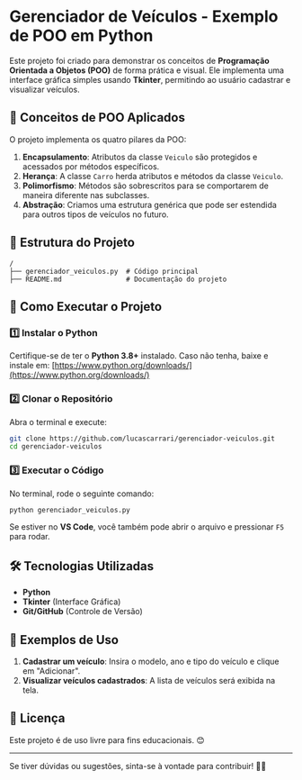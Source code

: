 # Gerenciador de Veículos - Exemplo de POO em Python

Este projeto foi criado para demonstrar os conceitos de **Programação Orientada a Objetos (POO)** de forma prática e visual. Ele implementa uma interface gráfica simples usando **Tkinter**, permitindo ao usuário cadastrar e visualizar veículos.

## 📌 Conceitos de POO Aplicados

O projeto implementa os quatro pilares da POO:

1. **Encapsulamento**: Atributos da classe `Veiculo` são protegidos e acessados por métodos específicos.
2. **Herança**: A classe `Carro` herda atributos e métodos da classe `Veiculo`.
3. **Polimorfismo**: Métodos são sobrescritos para se comportarem de maneira diferente nas subclasses.
4. **Abstração**: Criamos uma estrutura genérica que pode ser estendida para outros tipos de veículos no futuro.

## 📂 Estrutura do Projeto

```
/
├── gerenciador_veiculos.py  # Código principal
├── README.md                # Documentação do projeto
```

## 🚀 Como Executar o Projeto

### 1️⃣ Instalar o Python
Certifique-se de ter o **Python 3.8+** instalado. Caso não tenha, baixe e instale em:
[https://www.python.org/downloads/](https://www.python.org/downloads/)

### 2️⃣ Clonar o Repositório
Abra o terminal e execute:
```sh
git clone https://github.com/lucascarrari/gerenciador-veiculos.git
cd gerenciador-veiculos
```

### 3️⃣ Executar o Código
No terminal, rode o seguinte comando:
```sh
python gerenciador_veiculos.py
```

Se estiver no **VS Code**, você também pode abrir o arquivo e pressionar `F5` para rodar.

## 🛠 Tecnologias Utilizadas

- **Python**
- **Tkinter** (Interface Gráfica)
- **Git/GitHub** (Controle de Versão)

## 📖 Exemplos de Uso

1. **Cadastrar um veículo**: Insira o modelo, ano e tipo do veículo e clique em "Adicionar".
2. **Visualizar veículos cadastrados**: A lista de veículos será exibida na tela.

## 📄 Licença

Este projeto é de uso livre para fins educacionais. 😊

---

Se tiver dúvidas ou sugestões, sinta-se à vontade para contribuir! 🚗💨

